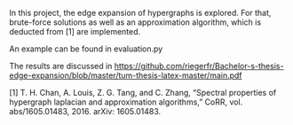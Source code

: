 In this project, the edge expansion of hypergraphs is explored.
For that, brute-force solutions as well as an approximation algorithm, which is deducted from [1] are implemented.

An example can be found in evaluation.py

The results are discussed in https://github.com/riegerfr/Bachelor-s-thesis-edge-expansion/blob/master/tum-thesis-latex-master/main.pdf

[1] T. H. Chan, A. Louis, Z. G. Tang, and C. Zhang, “Spectral properties of hypergraph
laplacian and approximation algorithms,” CoRR, vol. abs/1605.01483, 2016. arXiv:
1605.01483.